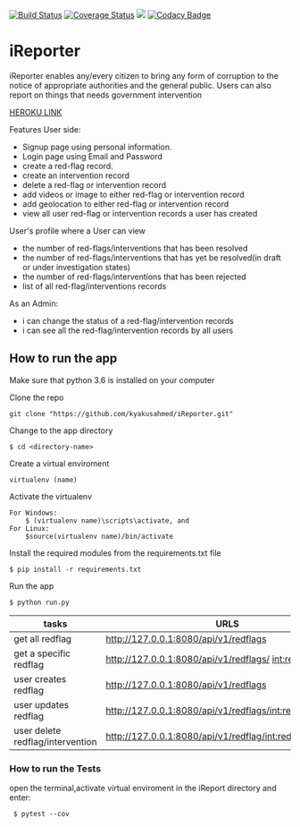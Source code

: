 [![Build Status](https://travis-ci.org/kyakusahmed/iReporter.svg?branch=challenge-2%2Fapi)](https://travis-ci.org/kyakusahmed/iReporter)
[![Coverage Status](https://coveralls.io/repos/github/kyakusahmed/iReporter/badge.svg?branch=challenge-2%2Fapi)](https://coveralls.io/github/kyakusahmed/iReporter?branch=challenge-2%2Fapi)
<a href="https://codeclimate.com/github/kyakusahmed/iReporter/maintainability"><img src="https://api.codeclimate.com/v1/badges/0a8553265327c7269155/maintainability" /></a>
[![Codacy Badge](https://api.codacy.com/project/badge/Grade/3901928b21d44a07bef06b9f9b831909)](https://www.codacy.com/app/kyakusahmed/iReporter?utm_source=github.com&amp;utm_medium=referral&amp;utm_content=kyakusahmed/iReporter&amp;utm_campaign=Badge_Grade)

# iReporter
iReporter enables any/every citizen to bring any form of corruption to the notice of appropriate authorities and the general public. Users can also report on things that needs government intervention

[HEROKU LINK](https://irepo.herokuapp.com)

Features User side:

-   Signup page using personal information.
-   Login page using Email and Password
-   create a red-flag record.
-   create an intervention record
-   delete a red-flag or intervention record
-   add videos or image to either red-flag or intervention record
-   add geolocation to either red-flag or intervention record
-   view all user red-flag  or intervention records a user has created

User's profile where a User can view
-   the number of red-flags/interventions that has been resolved
-   the number of red-flags/interventions that has yet be resolved(in draft or under investigation states)
-   the number of red-flags/interventions that has been rejected
-   list of all red-flag/interventions records

As an Admin:

-  i can change the status of a red-flag/intervention records
-  i can see all the red-flag/intervention records by all users

## How to run the app

Make sure that python 3.6 is installed on your computer

Clone the repo
```
git clone "https://github.com/kyakusahmed/iReporter.git"
```
Change to the app directory
```
$ cd <directory-name>
```
Create a virtual enviroment
```
virtualenv (name)
```
Activate the virtualenv
```
For Windows:
	$ (virtualenv name)\scripts\activate, and  	
For Linux: 
 	$source(virtualenv name)/bin/activate
```
Install the required modules from the requirements.txt file 
```
$ pip install -r requirements.txt
```
Run the app
```
$ python run.py
```

| tasks               |    URLS                |  METHOD  |         PARAMS                   |
| ------------------- | -----------------------|----------|----------------------------------|
|get all redflag|http://127.0.0.1:8080/api/v1/redflags|GET|None|
|get a specific redflag|http://127.0.0.1:8080/api/v1/redflags/ <int:redflag_id>|GET|None|
| user creates redflag|http://127.0.0.1:8080/api/v1/redflags|POST|comment, createdBy,location,image,type,video|
|user updates redflag|http://127.0.0.1:8080/api/v1/redflags/<int:redflag_id>/edit|PATCH|comment|
| user delete redflag/intervention|http://127.0.0.1:8080/api/v1/redflag/<int:redflag_id>/delete|DELETE|None|



### How to run the Tests

open the terminal,activate virtual enviroment in the iReport directory  and enter:
```
 $ pytest --cov
```




